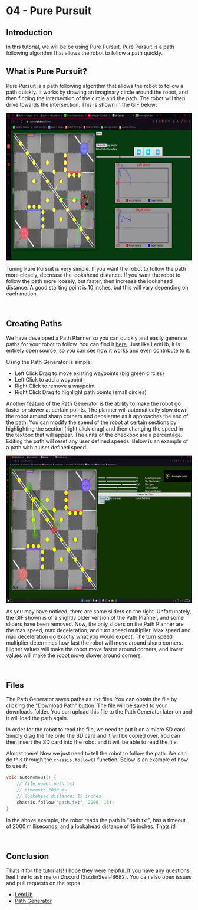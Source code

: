 # 04 - Pure Pursuit

## **Introduction**

In this tutorial, we will be be using Pure Pursuit. Pure Pursuit is a path following algorithm that allows the robot to follow a path quickly.

## **What is Pure Pursuit?**

Pure Pursuit is a path following algorithm that allows the robot to follow a path quickly. It works by drawing an imaginary circle around the robot, and then finding the intersection of the circle and the path. The robot will then drive towards the intersection. This is shown in the GIF below:

<img src="assets/4_pure_pursuit/pursuit.gif" height=400 style="display: block;margin-left: auto;margin-right: auto;">

Tuning Pure Pursuit is very simple. If you want the robot to follow the path more closely, decrease the lookahead distance. If you want the robot to follow the path more loosely, but faster, then increase the lookahead distance. A good starting point is 10 inches, but this will vary depending on each motion.

<br>

## **Creating Paths**

We have developed a Path Planner so you can quickly and easily generate paths for your robot to follow. You can find it [here](https://sizzinseal.github.io/Path-Gen/). Just like LemLib, it is [entirely open source](https://github.com/SizzinSeal/Path-Gen), so you can see how it works and even contribute to it.

Using the Path Generator is simple:
 - Left Click Drag to move existing waypoints (big green circles)
 - Left Click to add a waypoint
 - Right Click to remove a waypoint
 - Right Click Drag to highlight path points (small circles)

Another feature of the Path Generator is the ability to make the robot go faster or slower at certain points. The planner will automatically slow down the robot around sharp corners and decelerate as it approaches the end of the path. You can modify the speed of the robot at certain sections by highlighting the section (right click drag) and then changing the speed in the textbox that will appear. The units of the checkbox are a percentage. Editing the path will reset any user defined speeds. Below is an example of a path with a user defined speed:

<img src="assets/4_pure_pursuit/custom_speed.gif" height=400 style="display: block;margin-left: auto;margin-right: auto;">

As you may have noticed, there are some sliders on the right. Unfortunately, the GIF shown is of a slightly older version of the Path Planner, and some sliders have been removed. Now, the only sliders on the Path Planner are the max speed, max deceleration, and turn speed multiplier. Max speed and max deceleration do exactly what you would expect. The turn speed multiplier determines how fast the robot will move around sharp corners. Higher values will make the robot move faster around corners, and lower values will make the robot move slower around corners.

<br>

## **Files**

The Path Generator saves paths as .txt files. You can obtain the file by clicking the "Download Path" button. The file will be saved to your downloads folder. You can upload this file to the Path Generator later on and it will load the path again.

In order for the robot to read the file, we need to put it on a micro SD card. Simply drag the file onto the SD card and it will be copied over. You can then insert the SD card into the robot and it will be able to read the file.

Almost there! Now we just need to tell the robot to follow the path. We can do this through the `chassis.follow()` function. Below is an example of how to use it:
```c++
void autonomous() {
    // file name: path.txt
    // timeout: 2000 ms
    // lookahead distance: 15 inches
    chassis.follow("path.txt", 2000, 15);
}
```

In the above example, the robot reads the path in "path.txt", has a timeout of 2000 milliseconds, and a lookahead distance of 15 inches. Thats it!

<br>

## **Conclusion**
Thats it for the tutorials! I hope they were helpful. If you have any questions, feel free to ask me on Discord (SizzlinSeal#8682). You can also open issues and pull requests on the repos.
 - [LemLib](https://github.com/SizzinSeal/LemLib)
 - [Path Generator](https://github.com/SizzinSeal/Path-Gen)